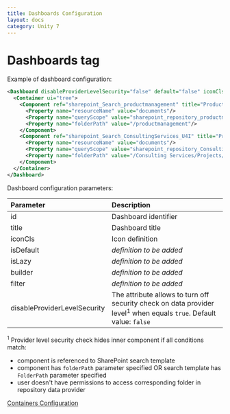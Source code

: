 ```yaml
---
title: Dashboards Configuration
layout: docs
category: Unity 7
---
```

# Dashboards tag

Example of dashboard configuration:

```xml
<Dashboard disableProviderLevelSecurity="false" default="false" iconCls="dashboard-cls" id="FolderSearch" lazy="true" title="Folder Search" tooltip="SharePoint Documents Search">
  <Container ui="tree">                    
    <Component ref="sharepoint_Search_productmanagement" title="Product Management Teamsite" type="searchTemplate">
      <Property name="resourceName" value="documents"/>
      <Property name="queryScope" value="sharepoint_repository_productmanagement"/>
      <Property name="folderPath" value="/productmanagement"/>
    </Component>
    <Component ref="sharepoint_Search_ConsultingServices_U4I" title="​Professional Services Teamsite - U4I" type="searchTemplate">
      <Property name="resourceName" value="documents"/>
      <Property name="queryScope" value="sharepoint_repository_ConsultingServices_U4I"/>
      <Property name="folderPath" value="/Consulting Services/Projects/internal/unity4intellective"/>
    </Component>
  </Container>
</Dashboard>
```

Dashboard configuration parameters:

| Parameter | Description |
|:----|:-------------------|
|id | Dashboard identifier |
|title | Dashboard title |
|iconCls | Icon definition |
|isDefault | *definition to be added* |
|isLazy | *definition to be added* |
|builder | *definition to be added* |
|filter | *definition to be added* |
|disableProviderLevelSecurity | The attribute allows to turn off security check on data provider level<sup>1</sup> when equals `true`. Default value: `false` |

<sup>1</sup> Provider level security check hides inner component if all conditions match:
- component is referenced to SharePoint search template
- component has `folderPath` parameter specified OR search template has `FolderPath` parameter specified
- user doesn't have permissions to access corresponding folder in repository data provider

[Containers Configuration](dashboards/container-tag.md)
